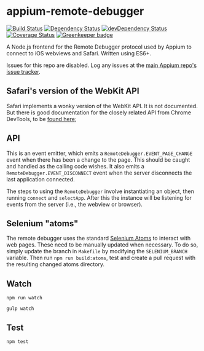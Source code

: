 # appium-remote-debugger

[![Build Status](https://travis-ci.org/appium/appium-remote-debugger.svg)](https://travis-ci.org/appium/appium-remote-debugger)
[![Dependency Status](https://david-dm.org/appium/appium-remote-debugger.svg)](https://david-dm.org/appium/appium-remote-debugger)
[![devDependency Status](https://david-dm.org/appium/appium-remote-debugger/dev-status.svg)](https://david-dm.org/appium/appium-remote-debugger#info=devDependencies)
[![Coverage Status](https://coveralls.io/repos/appium/appium-remote-debugger/badge.svg?branch=master&service=github)](https://coveralls.io/github/appium/appium-remote-debugger?branch=master)
[![Greenkeeper badge](https://badges.greenkeeper.io/appium/appium-remote-debugger.svg)](https://greenkeeper.io/)

A Node.js frontend for the Remote Debugger protocol used by Appium to connect to iOS webviews and Safari. Written using ES6+.

Issues for this repo are disabled. Log any issues at the [main Appium repo's issue tracker](https://github.com/appium/appium/issues).

## Safari's version of the WebKit API

Safari implements a wonky version of the WebKit API. It is not documented. But there
is good documentation for the closely related API from Chrome DevTools, to be
[found here](https://chromedevtools.github.io/devtools-protocol/);

## API

This is an event emitter, which emits a `RemoteDebugger.EVENT_PAGE_CHANGE` event when there has been a change to the page. This should be caught and handled as the calling code wishes. It also emits a `RemoteDebugger.EVENT_DISCONNECT` event when the server disconnects the last application connected.

The steps to using the `RemoteDebugger` involve instantiating an object, then running `connect` and `selectApp`. After this the instance will be listening for events from the server (i.e., the webview or browser).

## Selenium "atoms"

The remote debugger uses the standard [Selenium Atoms](https://github.com/SeleniumHQ/selenium/tree/master/javascript/atoms)
to interact with web pages. These need to be manually updated when necessary. To do
so, simply update the branch in `Makefile` by modifying the `SELENIUM_BRANCH`
variable. Then run `npm run build:atoms`, test and create a pull request with
the resulting changed atoms directory.


## Watch

```
npm run watch
```

```
gulp watch
```

## Test

```
npm test
```
